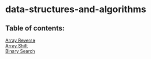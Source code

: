 # data-structures-and-algorithms

## Table of contents:

[Array Reverse](./challenges/array_reverse)  
[Array Shift](./challenges/array_shift)  
[Binary Search](./challenges/array_binary_search)
